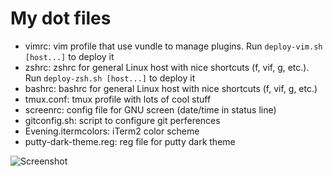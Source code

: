My dot files
============

- vimrc: vim profile that use vundle to manage plugins.  Run `deploy-vim.sh
  [host...]` to deploy it
- zshrc: zshrc for general Linux host with nice shortcuts (f, vif, g, etc.).
  Run `deploy-zsh.sh [host...]` to deploy it
- bashrc: bashrc for general Linux host with nice shortcuts (f, vif, g, etc.)
- tmux.conf: tmux profile with lots of cool stuff
- screenrc: config file for GNU screen (date/time in status line)
- gitconfig.sh: script to configure git perferences
- Evening.itermcolors: iTerm2 color scheme
- putty-dark-theme.reg: reg file for putty dark theme

![Screenshot](https://raw.github.com/ymattw/profiles/gh-pages/img/profiles.png)
